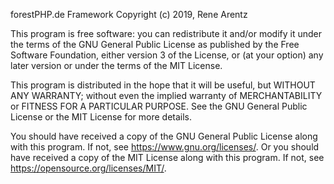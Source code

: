 forestPHP.de Framework
Copyright (c) 2019, Rene Arentz

This program is free software: you can redistribute it and/or modify
it under the terms of the GNU General Public License as published by
the Free Software Foundation, either version 3 of the License, or
(at your option) any later version or under the terms of the MIT License.

This program is distributed in the hope that it will be useful,
but WITHOUT ANY WARRANTY; without even the implied warranty of
MERCHANTABILITY or FITNESS FOR A PARTICULAR PURPOSE.  See the
GNU General Public License or the MIT License for more details.

You should have received a copy of the GNU General Public License
along with this program.  If not, see <https://www.gnu.org/licenses/>.
Or you should have received a copy of the MIT License
along with this program. If not, see <https://opensource.org/licenses/MIT/>.